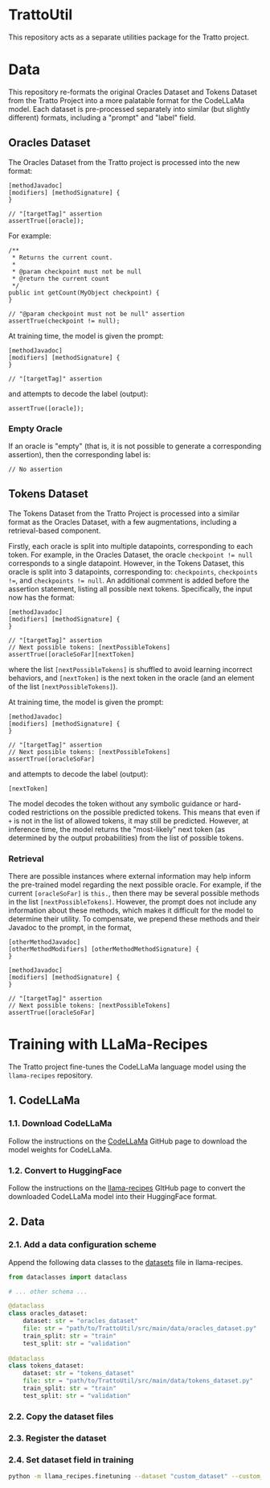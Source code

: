 # TrattoUtil

This repository acts as a separate utilities package for the Tratto project. 

# Data

This repository re-formats the original Oracles Dataset and Tokens Dataset from the Tratto Project into a more palatable format for the CodeLLaMa model. Each dataset is pre-processed separately into similar (but slightly different) formats, including a "prompt" and "label" field.

## Oracles Dataset

The Oracles Dataset from the Tratto project is processed into the new format:

```
[methodJavadoc]
[modifiers] [methodSignature] {
}

// "[targetTag]" assertion
assertTrue([oracle]);
```

For example:

```
/**
 * Returns the current count.
 *
 * @param checkpoint must not be null
 * @return the current count
 */
public int getCount(MyObject checkpoint) {
}

// "@param checkpoint must not be null" assertion
assertTrue(checkpoint != null);
```

At training time, the model is given the prompt:

```
[methodJavadoc]
[modifiers] [methodSignature] {
}

// "[targetTag]" assertion

```

and attempts to decode the label (output):

```
assertTrue([oracle]);
```

### Empty Oracle

If an oracle is "empty" (that is, it is not possible to generate a corresponding assertion), then the corresponding label is:

```
// No assertion 
```

## Tokens Dataset

The Tokens Dataset from the Tratto Project is processed into a similar format as the Oracles Dataset, with a few augmentations, including a retrieval-based component. 

Firstly, each oracle is split into multiple datapoints, corresponding to each token. For example, in the Oracles Dataset, the oracle `checkpoint != null` corresponds to a single datapoint. However, in the Tokens Dataset, this oracle is split into 3 datapoints, corresponding to: `checkpoints`, `checkpoints !=`, and `checkpoints != null`. An additional comment is added before the assertion statement, listing all possible next tokens. Specifically, the input now has the format:

```
[methodJavadoc]
[modifiers] [methodSignature] {
}

// "[targetTag]" assertion
// Next possible tokens: [nextPossibleTokens]
assertTrue([oracleSoFar][nextToken]
```

where the list `[nextPossibleTokens]` is shuffled to avoid learning incorrect behaviors, and `[nextToken]` is the next token in the oracle (and an element of the list `[nextPossibleTokens]`).

At training time, the model is given the prompt:
```
[methodJavadoc]
[modifiers] [methodSignature] {
}

// "[targetTag]" assertion
// Next possible tokens: [nextPossibleTokens]
assertTrue([oracleSoFar]
```

and attempts to decode the label (output):
```
[nextToken]
```

The model decodes the token without any symbolic guidance or hard-coded restrictions on the possible predicted tokens. This means that even if `+` is not in the list of allowed tokens, it may still be predicted. However, at inference time, the model returns the "most-likely" next token (as determined by the output probabilities) from the list of possible tokens. 

### Retrieval

There are possible instances where external information may help inform the pre-trained model regarding the next possible oracle. For example, if the current `[oracleSoFar]` is `this.`, then there may be several possible methods in the list `[nextPossibleTokens]`. However, the prompt does not include any information about these methods, which makes it difficult for the model to determine their utility. To compensate, we prepend these methods and their Javadoc to the prompt, in the format,

```
[otherMethodJavadoc]
[otherMethodModifiers] [otherMethodMethodSignature] {
}

[methodJavadoc]
[modifiers] [methodSignature] {
}

// "[targetTag]" assertion
// Next possible tokens: [nextPossibleTokens]
assertTrue([oracleSoFar]
```

# Training with LLaMa-Recipes

The Tratto project fine-tunes the CodeLLaMa language model using the `llama-recipes` repository. 

## 1. CodeLLaMa

### 1.1. Download CodeLLaMa

Follow the instructions on the [CodeLLaMa](https://github.com/facebookresearch/codellama) GitHub page to download the model weights for CodeLLaMa.

### 1.2. Convert to HuggingFace

Follow the instructions on the [llama-recipes](https://github.com/facebookresearch/llama-recipes/tree/main?tab=readme-ov-file#model-conversion-to-hugging-face) GItHub page to convert the downloaded CodeLLaMa model into their HuggingFace format.

[//]: # (### 1.3. &#40;Optional&#41; Fine-tune with example dataset)

[//]: # ()
[//]: # (As a sanity check, run the command )

## 2. Data

### 2.1. Add a data configuration scheme

Append the following data classes to the [datasets](https://github.com/facebookresearch/llama-recipes/blob/main/src/llama_recipes/configs/datasets.py) file in llama-recipes.

```python
from dataclasses import dataclass

# ... other schema ... 

@dataclass
class oracles_dataset:
    dataset: str = "oracles_dataset"
    file: str = "path/to/TrattoUtil/src/main/data/oracles_dataset.py"
    train_split: str = "train"
    test_split: str = "validation"
    
@dataclass
class tokens_dataset:
    dataset: str = "tokens_dataset"
    file: str = "path/to/TrattoUtil/src/main/data/tokens_dataset.py"
    train_split: str = "train"
    test_split: str = "validation"
```

### 2.2. Copy the dataset files

### 2.3. Register the dataset

### 2.4. Set dataset field in training

```bash
python -m llama_recipes.finetuning --dataset "custom_dataset" --custom_dataset.file "examples/custom_dataset.py" [TRAINING PARAMETERS]
```



